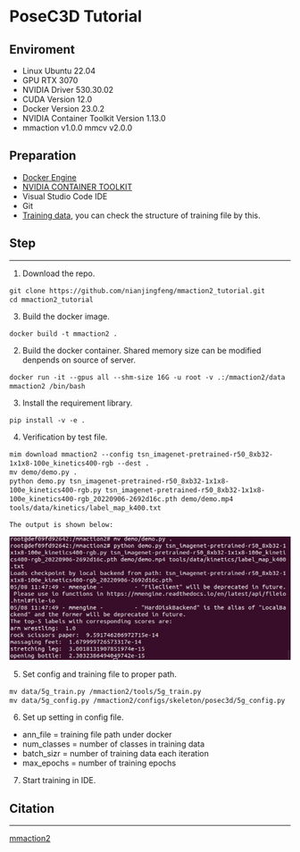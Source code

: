# PoseC3D Tutorial

## Enviroment
- Linux Ubuntu 22.04
- GPU RTX 3070
- NVIDIA Driver 530.30.02
- CUDA Version 12.0
- Docker Version 23.0.2
- NVIDIA Container Toolkit Version 1.13.0
- mmaction v1.0.0 mmcv v2.0.0
## Preparation
- [Docker Engine](https://docs.docker.com/engine/install/ubuntu/)
- [NVIDIA CONTAINER TOOLKIT](https://docs.nvidia.com/datacenter/cloud-native/container-toolkit/install-guide.html)
- Visual Studio Code IDE
- Git
- [Training data](https://drive.google.com/file/d/1qmcXhWKceV1nEFOeTj1JyNEGcSPkO7pV/view?usp=share_link), you can check the structure of training file by this. 
## Step
---
1. Download the repo.
```
git clone https://github.com/nianjingfeng/mmaction2_tutorial.git
cd mmaction2_tutorial
```
3. Build the docker image.
```
docker build -t mmaction2 .
```
2. Build the docker container.
Shared memory size can be modified denpends on source of server.
```
docker run -it --gpus all --shm-size 16G -u root -v .:/mmaction2/data mmaction2 /bin/bash
```
3. Install the requirement library.
```
pip install -v -e .
```
4. Verification by test file.
```
mim download mmaction2 --config tsn_imagenet-pretrained-r50_8xb32-1x1x8-100e_kinetics400-rgb --dest .
mv demo/demo.py .
python demo.py tsn_imagenet-pretrained-r50_8xb32-1x1x8-100e_kinetics400-rgb.py tsn_imagenet-pretrained-r50_8xb32-1x1x8-100e_kinetics400-rgb_20220906-2692d16c.pth demo/demo.mp4 tools/data/kinetics/label_map_k400.txt
```
```
The output is shown below:
```

![result](https://github.com/nianjingfeng/mmaction2_tutorial/blob/master/line_20230508_195041.png)

5. Set config and training file to proper path.
```
mv data/5g_train.py /mmaction2/tools/5g_train.py
mv data/5g_config.py /mmaction2/configs/skeleton/posec3d/5g_config.py
```
6. Set up setting in config file.
- ann_file = training file path under docker
- num_classes = number of classes in training data
- batch_sizr = number of training data each iteration
- max_epochs = number of training epochs
7. Start training in IDE.
## Citation
---
[mmaction2](https://github.com/open-mmlab/mmaction2)